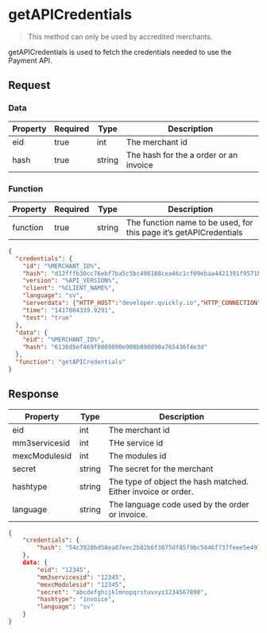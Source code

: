 # getAPICredentials

> This method can only be used by accredited merchants.

getAPICredentials is used to fetch the credentials needed to use the Payment API.

## Request

### Data

| Property | Required | Type   | Description                            |
|----------|----------|--------|----------------------------------------|
| eid      | true     | int    | The merchant id                        |
| hash     | true     | string | The hash for the a order or an invoice |


### Function

| Property | Required | Type   | Description                                                     |
|----------|----------|--------|-----------------------------------------------------------------|
| function | true     | string | The function name to be used, for this page it’s getAPICredentials |

```json
{
  "credentials": {
    "id": "%MERCHANT_ID%",
    "hash": "d12fffb30cc76ebf7ba5c5bc496188cea46c1cf09ebaa4421391f9571bd4df6920223222e87b6bf0dcb7fa8867410851e148f84f9dec6d94b1fddf9f66dc1307",
    "version": "%API_VERSION%",
    "client": "%CLIENT_NAME%",
    "language": "sv",
    "serverdata": {"HTTP_HOST":"developer.qvickly.io","HTTP_CONNECTION":"keep-alive","HTTP_CACHE_CONTROL":"max-age=0","HTTP_ACCEPT":"text\/html,application\/xhtml+xml,application\/xml;q=0.9,image\/webp,*\/*;q=0.8","HTTP_USER_AGENT":"Mozilla\/5.0 (Macintosh; Intel Mac OS X 10_10_1) AppleWebKit\/537.36 (KHTML, like Gecko) Chrome\/39.0.2171.95 Safari\/537.36","HTTP_ACCEPT_ENCODING":"gzip, deflate, sdch","HTTP_ACCEPT_LANGUAGE":"en-US,en;q=0.8","PATH":"\/sbin:\/usr\/sbin:\/bin:\/usr\/bin","SERVER_SOFTWARE":"Apache\/2.2.26 (Amazon)","SERVER_NAME":"developer.qvickly.io","SERVER_ADDR":"172.31.22.88","SERVER_PORT":"80","REMOTE_ADDR":"2.71.114.219","REMOTE_PORT":"53241","GATEWAY_INTERFACE":"CGI\/1.1","SERVER_PROTOCOL":"HTTP\/1.1","REQUEST_METHOD":"GET","QUERY_STRING":"","REQUEST_TIME":1421313644},
    "time": "1417004339.9291",
    "test": "true"
  },
  "data": {
    "eid": "%MERCHANT_ID%",
    "hash": "6136d5ef469f8089890e908b890890a765436f4e3d"
  },
  "function": "getAPICredentials"
}
```

## Response

| Property      | Type   | Description                                                   |
|---------------|--------|---------------------------------------------------------------|
| eid           | int    | The merchant id                                               |
| mm3servicesid | int    | THe service id                                                |
| mexcModulesid | int    | The modules id                                                |
| secret        | string | The secret for the merchant                                   |
| hashtype      | string | The type of object the hash matched. Either invoice or order. |
| language      | string | The language code used by the order or invoice.               |

```json
{
    "credentials": {
        "hash": "54c3928bd58ea07eec2b82b6f3075df85f9bc5846f737feee5e497dcf96df26097258b30447df4627f97fcd4100fa86f7dbe9dd4a753da29939d34c9afae013f"
    },
    data: {
        "eid": "12345",
        "mm3servicesid": "12345",
        "mexcModulesid": "12345",
        "secret": "abcdefghijklmnopqrstuvxyz1234567890",
        "hashtype": "invoice",
        "language": "sv"
    }
}